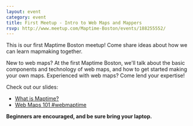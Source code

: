 ```yaml
---
layout: event
category: event
title: First Meetup - Intro to Web Maps and Mappers
rsvp: http://www.meetup.com/Maptime-Boston/events/188255552/
---
```


This is our first Maptime Boston meetup! Come share ideas about how we can
learn mapmaking together.

New to web maps? At the first Maptime Boston, we'll talk about the basic
components and technology of web maps, and how to get started making your own
maps. Experienced with web maps? Come lend your expertise!

Check out our slides:

- [What is Maptime?](https://maptimeboston.github.io/maptime-intro)
- [Web Maps 101 #webmaptime](https://maptimeboston.github.io/web-maps-101)

**Beginners are encouraged, and be sure bring your laptop.**
